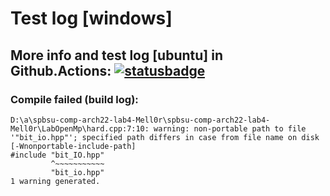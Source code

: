 # Test log [windows]

## More info and test log [ubuntu] in Github.Actions: [![statusbadge](../../actions/workflows/buildtest.yaml/badge.svg?branch=main&event=pull_request)](../../actions/workflows/buildtest.yaml)
        
### Compile failed (build log):
```
D:\a\spbsu-comp-arch22-lab4-Mell0r\spbsu-comp-arch22-lab4-Mell0r\LabOpenMp\hard.cpp:7:10: warning: non-portable path to file '"bit_io.hpp"'; specified path differs in case from file name on disk [-Wnonportable-include-path]
#include "bit_IO.hpp"
         ^~~~~~~~~~~~
         "bit_io.hpp"
1 warning generated.

```